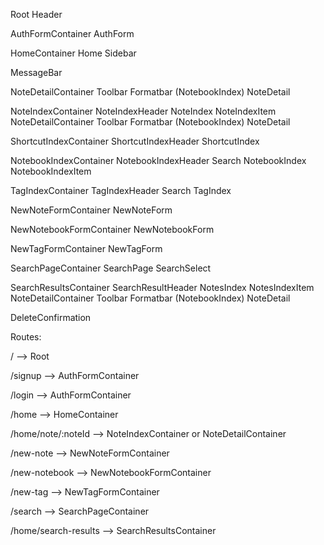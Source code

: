 Root
	Header

AuthFormContainer
	AuthForm

HomeContainer
	Home
	Sidebar

MessageBar

NoteDetailContainer
	Toolbar
	Formatbar
		(NotebookIndex)
	NoteDetail

NoteIndexContainer
	NoteIndexHeader
	NoteIndex
		NoteIndexItem
			NoteDetailContainer
				Toolbar
				Formatbar
					(NotebookIndex)
				NoteDetail

ShortcutIndexContainer
	ShortcutIndexHeader
	ShortcutIndex

NotebookIndexContainer
	NotebookIndexHeader
		Search
	NotebookIndex
		NotebookIndexItem

TagIndexContainer
	TagIndexHeader
		Search
	TagIndex

NewNoteFormContainer
	NewNoteForm

NewNotebookFormContainer
	NewNotebookForm

NewTagFormContainer
	NewTagForm

SearchPageContainer
	SearchPage
		SearchSelect

SearchResultsContainer
	SearchResultHeader
	NotesIndex
		NotesIndexItem
			NoteDetailContainer
				Toolbar
				Formatbar
					(NotebookIndex)
				NoteDetail

DeleteConfirmation


Routes:

/ --> Root

/signup	--> AuthFormContainer

/login --> AuthFormContainer

/home --> HomeContainer

/home/note/:noteId --> NoteIndexContainer or NoteDetailContainer

/new-note --> NewNoteFormContainer

/new-notebook --> NewNotebookFormContainer

/new-tag --> NewTagFormContainer

/search --> SearchPageContainer

/home/search-results --> SearchResultsContainer






